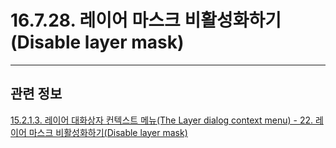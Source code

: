 # 16.7.28. 레이어 마스크 비활성화하기(Disable layer mask)

***

## 관련 정보

[15.2.1.3. 레이어 대화상자 컨텍스트 메뉴(The Layer dialog context menu) - 22. 레이어 마스크 비활성화하기(Disable layer mask)](./15-02-01-03-the_layer_dialog_context_menu.md#15-02-01-03-s22)